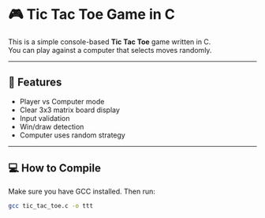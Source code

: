 # 🎮 Tic Tac Toe Game in C

This is a simple console-based **Tic Tac Toe** game written in C.  
You can play against a computer that selects moves randomly.  

---

## 🧠 Features

- Player vs Computer mode
- Clear 3x3 matrix board display
- Input validation
- Win/draw detection
- Computer uses random strategy

---

## 💻 How to Compile

Make sure you have GCC installed. Then run:

```bash
gcc tic_tac_toe.c -o ttt
